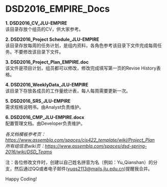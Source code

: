 # DSD2016_EMPIRE_Docs

**1. DSD2016_CV_JLU-EMPIRE**  
  该目录存放个组员的CV，供大家参考。  
  
**2. DSD2016_Project Schedule_JLU-EMPIRE**  
  该目录存放每周的任务计划，是组内资料，各角色参考该目录下文件完成每周任务。不要修改该目录下文件。  
  
**3. DSD2016_Project_Plan_EMPIRE.doc**  
  该文件是项目计划，组员都可以修改，修改完成填写第一页的Revise History表格。  
  
**4. DSD2016_WeeklyData_JLU-EMPIRE**  
  该目录下存放各成员的工作量统计表，每人每周需要更新一次。   
  
**5. DSD2016_SRS_JLU-EMPIRE**  
  需求规格说明书。由Analyst负责维护。  
  
**6. DSD2016_CMP_JLU-EMPIRE.docx**  
  配置管理文档。由Developer负责维护。  
  
  *各文档模板参考页：https://www.assembla.com/spaces/cis422_template/wiki/Project_Plan*  
  *所有组信息wiki页：https://www.assembla.com/spaces/dsd-spring-2016/wiki/DSD_Teams*  
  
  注：各位修改文件时，创建以自己姓名拼音为名（例如：Yu_Qianshan）的分支，然后通过QQ或者电子邮件(yuqs2113@mails.jlu.edu.cn)提醒我合并。
  
  Happy Coding!
  
  
